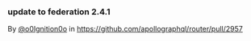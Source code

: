 ### update to federation 2.4.1 



By [@o0Ignition0o](https://github.com/o0Ignition0o) in https://github.com/apollographql/router/pull/2957
